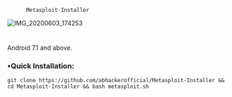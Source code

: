           Metasploit-Installer

![IMG_20200603_174253](https://user-images.githubusercontent.com/63346676/83635388-c58f5e80-a5c1-11ea-829a-3865658347db.jpg)
#
Android 7.1 and above.

### •Quick Installation:

```git clone https://github.com/abhackerofficial/Metasploit-Installer && cd Metasploit-Installer && bash metasploit.sh``` <br/>
